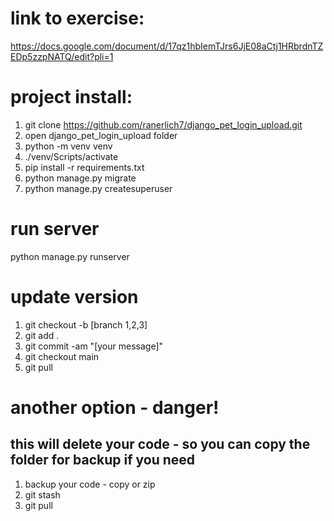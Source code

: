 # link to exercise:

https://docs.google.com/document/d/17qz1hbIemTJrs6JjE08aCtj1HRbrdnTZEDp5zzpNATQ/edit?pli=1

# project install:

1. git clone https://github.com/ranerlich7/django_pet_login_upload.git
2. open django_pet_login_upload folder
3. python -m venv venv
4. ./venv/Scripts/activate
5. pip install -r requirements.txt
6. python manage.py migrate
7. python manage.py createsuperuser

# run server

python manage.py runserver

# update version
1. git checkout -b [branch 1,2,3]
2. git add .
3. git commit -am "[your message]"
4. git checkout main
5. git pull

# another option - danger!
## this will delete your code - so you can copy the folder for backup if you need
1. backup your code - copy or zip
2. git stash
3. git pull
   
